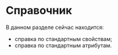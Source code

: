 # Справочник

В данном разделе сейчас находится:

* справка по стандартным свойствам;
* справка по стандартным атрибутам.